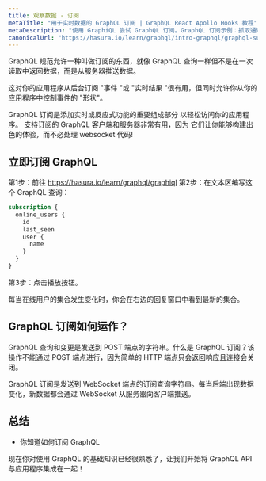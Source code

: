 ```yaml
---
title: 观察数据 - 订阅
metaTitle: "用于实时数据的 GraphQL 订阅 | GraphQL React Apollo Hooks 教程"
metaDescription: "使用 GraphiQL 尝试 GraphQL 订阅。GraphQL 订阅示例：抓取通过 WebSocket 推送的实时数据"
canonicalUrl: "https://hasura.io/learn/graphql/intro-graphql/graphql-subscriptions/"
---
```


GraphQL 规范允许一种叫做订阅的东西，就像 GraphQL 查询一样但不是在一次读取中返回数据，而是从服务器推送数据。

这对你的应用程序从后台订阅 "事件 "或 "实时结果 "很有用，但同时允许你从你的应用程序中控制事件的 "形状"。


GraphQL 订阅是添加实时或反应式功能的重要组成部分
以轻松访问你的应用程序。
支持订阅的 GraphQL 客户端和服务器非常有用，因为
它们让你能够构建出色的体验，而不必处理 websocket 代码!

## 立即订阅 GraphQL

第1步：前往 https://hasura.io/learn/graphql/graphiql 第2步：在文本区编写这个 GraphQL 查询：

```graphql
subscription {
  online_users {
    id
    last_seen
    user {
      name
    }
  }
}
```

第3步：点击播放按钮。

每当在线用户的集合发生变化时，你会在右边的回复窗口中看到最新的集合。

## GraphQL 订阅如何运作？

GraphQL 查询和变更是发送到 POST 端点的字符串。什么是 GraphQL 订阅？该操作不能通过 POST 端点进行，因为简单的 HTTP 端点只会返回响应且连接会关闭。

GraphQL 订阅是发送到 WebSocket 端点的订阅查询字符串。每当后端出现数据变化，新数据都会通过 WebSocket 从服务器向客户端推送。

## 总结

- 你知道如何订阅 GraphQL

现在你对使用 GraphQL 的基础知识已经很熟悉了，让我们开始将 GraphQL API 与应用程序集成在一起！
